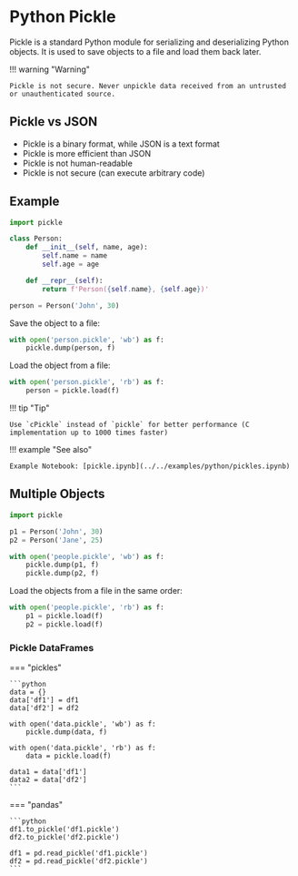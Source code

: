 # Python Pickle

Pickle is a standard Python module for serializing and deserializing Python objects. It is used to save objects to a file and load them back later.

!!! warning "Warning"

    Pickle is not secure. Never unpickle data received from an untrusted or unauthenticated source.

## Pickle vs JSON

-   Pickle is a binary format, while JSON is a text format
-   Pickle is more efficient than JSON
-   Pickle is not human-readable
-   Pickle is not secure (can execute arbitrary code)

## Example

```python
import pickle

class Person:
    def __init__(self, name, age):
        self.name = name
        self.age = age

    def __repr__(self):
        return f'Person({self.name}, {self.age})'

person = Person('John', 30)
```

Save the object to a file:

```python
with open('person.pickle', 'wb') as f:
    pickle.dump(person, f)
```

Load the object from a file:

```python
with open('person.pickle', 'rb') as f:
    person = pickle.load(f)
```

!!! tip "Tip"

    Use `cPickle` instead of `pickle` for better performance (C implementation up to 1000 times faster)

!!! example "See also"

    Example Notebook: [pickle.ipynb](../../examples/python/pickles.ipynb)

## Multiple Objects

```python
import pickle

p1 = Person('John', 30)
p2 = Person('Jane', 25)

with open('people.pickle', 'wb') as f:
    pickle.dump(p1, f)
    pickle.dump(p2, f)
```

Load the objects from a file in the same order:

```python
with open('people.pickle', 'rb') as f:
    p1 = pickle.load(f)
    p2 = pickle.load(f)
```

### Pickle DataFrames

=== "pickles"

    ```python
    data = {}
    data['df1'] = df1
    data['df2'] = df2

    with open('data.pickle', 'wb') as f:
        pickle.dump(data, f)

    with open('data.pickle', 'rb') as f:
        data = pickle.load(f)

    data1 = data['df1']
    data2 = data['df2']
    ```

=== "pandas"

    ```python
    df1.to_pickle('df1.pickle')
    df2.to_pickle('df2.pickle')

    df1 = pd.read_pickle('df1.pickle')
    df2 = pd.read_pickle('df2.pickle')
    ```

